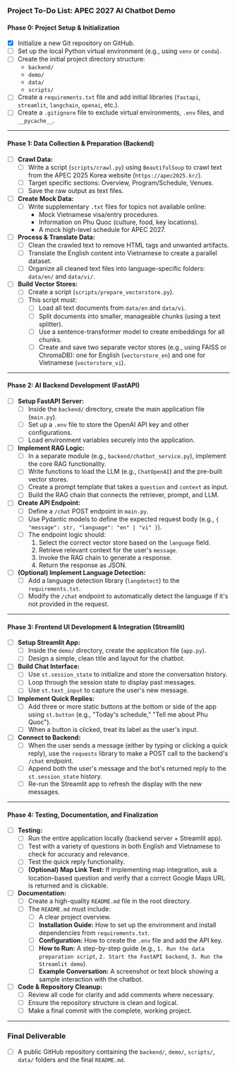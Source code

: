 ### **Project To-Do List: APEC 2027 AI Chatbot Demo**

#### **Phase 0: Project Setup & Initialization**

- [x] Initialize a new Git repository on GitHub.
- [ ] Set up the local Python virtual environment (e.g., using `venv` or `conda`).
- [ ] Create the initial project directory structure:
  - `backend/`
  - `demo/`
  - `data/`
  - `scripts/`
- [ ] Create a `requirements.txt` file and add initial libraries (`fastapi`, `streamlit`, `langchain`, `openai`, etc.).
- [ ] Create a `.gitignore` file to exclude virtual environments, `.env` files, and `__pycache__`.

---

#### **Phase 1: Data Collection & Preparation (Backend)**

- [ ] **Crawl Data:**
  - [ ] Write a script (`scripts/crawl.py`) using `BeautifulSoup` to crawl text from the APEC 2025 Korea website (`https://apec2025.kr/`).
  - [ ] Target specific sections: Overview, Program/Schedule, Venues.
  - [ ] Save the raw output as text files.
- [ ] **Create Mock Data:**
  - [ ] Write supplementary `.txt` files for topics not available online:
    - Mock Vietnamese visa/entry procedures.
    - Information on Phu Quoc (culture, food, key locations).
    - A mock high-level schedule for APEC 2027.
- [ ] **Process & Translate Data:**
  - [ ] Clean the crawled text to remove HTML tags and unwanted artifacts.
  - [ ] Translate the English content into Vietnamese to create a parallel dataset.
  - [ ] Organize all cleaned text files into language-specific folders: `data/en/` and `data/vi/`.
- [ ] **Build Vector Stores:**
  - [ ] Create a script (`scripts/prepare_vectorstore.py`).
  - [ ] This script must:
    - [ ] Load all text documents from `data/en` and `data/vi`.
    - [ ] Split documents into smaller, manageable chunks (using a text splitter).
    - [ ] Use a sentence-transformer model to create embeddings for all chunks.
    - [ ] Create and save two separate vector stores (e.g., using FAISS or ChromaDB): one for English (`vectorstore_en`) and one for Vietnamese (`vectorstore_vi`).

---

#### **Phase 2: AI Backend Development (FastAPI)**

- [ ] **Setup FastAPI Server:**
  - [ ] Inside the `backend/` directory, create the main application file (`main.py`).
  - [ ] Set up a `.env` file to store the OpenAI API key and other configurations.
  - [ ] Load environment variables securely into the application.
- [ ] **Implement RAG Logic:**
  - [ ] In a separate module (e.g., `backend/chatbot_service.py`), implement the core RAG functionality.
  - [ ] Write functions to load the LLM (e.g., `ChatOpenAI`) and the pre-built vector stores.
  - [ ] Create a prompt template that takes a `question` and `context` as input.
  - [ ] Build the RAG chain that connects the retriever, prompt, and LLM.
- [ ] **Create API Endpoint:**
  - [ ] Define a `/chat` POST endpoint in `main.py`.
  - [ ] Use Pydantic models to define the expected request body (e.g., `{ "message": str, "language": "en" | "vi" }`).
  - [ ] The endpoint logic should:
    1.  Select the correct vector store based on the `language` field.
    2.  Retrieve relevant context for the user's `message`.
    3.  Invoke the RAG chain to generate a response.
    4.  Return the response as JSON.
- [ ] **(Optional) Implement Language Detection:**
  - [ ] Add a language detection library (`langdetect`) to the `requirements.txt`.
  - [ ] Modify the `/chat` endpoint to automatically detect the language if it's not provided in the request.

---

#### **Phase 3: Frontend UI Development & Integration (Streamlit)**

- [ ] **Setup Streamlit App:**
  - [ ] Inside the `demo/` directory, create the application file (`app.py`).
  - [ ] Design a simple, clean title and layout for the chatbot.
- [ ] **Build Chat Interface:**
  - [ ] Use `st.session_state` to initialize and store the conversation history.
  - [ ] Loop through the session state to display past messages.
  - [ ] Use `st.text_input` to capture the user's new message.
- [ ] **Implement Quick Replies:**
  - [ ] Add three or more static buttons at the bottom or side of the app using `st.button` (e.g., "Today's schedule," "Tell me about Phu Quoc").
  - [ ] When a button is clicked, treat its label as the user's input.
- [ ] **Connect to Backend:**
  - [ ] When the user sends a message (either by typing or clicking a quick reply), use the `requests` library to make a POST call to the backend's `/chat` endpoint.
  - [ ] Append both the user's message and the bot's returned reply to the `st.session_state` history.
  - [ ] Re-run the Streamlit app to refresh the display with the new messages.

---

#### **Phase 4: Testing, Documentation, and Finalization**

- [ ] **Testing:**
  - [ ] Run the entire application locally (backend server + Streamlit app).
  - [ ] Test with a variety of questions in both English and Vietnamese to check for accuracy and relevance.
  - [ ] Test the quick reply functionality.
  - [ ] **(Optional) Map Link Test:** If implementing map integration, ask a location-based question and verify that a correct Google Maps URL is returned and is clickable.
- [ ] **Documentation:**
  - [ ] Create a high-quality `README.md` file in the root directory.
  - [ ] The `README.md` must include:
    - [ ] A clear project overview.
    - [ ] **Installation Guide:** How to set up the environment and install dependencies from `requirements.txt`.
    - [ ] **Configuration:** How to create the `.env` file and add the API key.
    - [ ] **How to Run:** A step-by-step guide (e.g., `1. Run the data preparation script`, `2. Start the FastAPI backend`, `3. Run the Streamlit demo`).
    - [ ] **Example Conversation:** A screenshot or text block showing a sample interaction with the chatbot.
- [ ] **Code & Repository Cleanup:**
  - [ ] Review all code for clarity and add comments where necessary.
  - [ ] Ensure the repository structure is clean and logical.
  - [ ] Make a final commit with the complete, working project.

---

### **Final Deliverable**

- [ ] A public GitHub repository containing the `backend/`, `demo/`, `scripts/`, `data/` folders and the final `README.md`.
